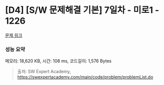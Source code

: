 # [D4] [S/W 문제해결 기본] 7일차 - 미로1 - 1226 

[문제 링크](https://swexpertacademy.com/main/code/problem/problemDetail.do?contestProbId=AV14vXUqAGMCFAYD) 

### 성능 요약

메모리: 18,620 KB, 시간: 108 ms, 코드길이: 1,576 Bytes



> 출처: SW Expert Academy, https://swexpertacademy.com/main/code/problem/problemList.do